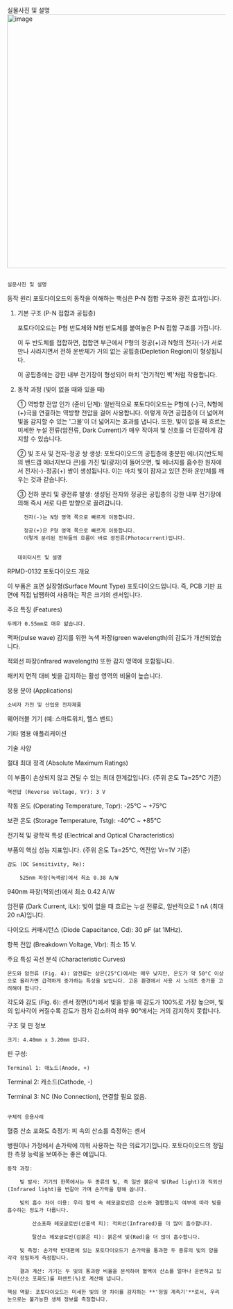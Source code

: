 실물사진 및 설명
<img width="886" height="586" alt="image" src="https://github.com/user-attachments/assets/865674f1-faff-43b8-8c26-f283081bd9ce" />



                                                                                                                        실문사진 및 설명


동작 원리
포토다이오드의 동작을 이해하는 핵심은 P-N 접합 구조와 광전 효과입니다.

   1. 기본 구조 (P-N 접합과 공핍층)

        포토다이오드는 P형 반도체와 N형 반도체를 붙여놓은 P-N 접합 구조를 가집니다.

        이 두 반도체를 접합하면, 접합면 부근에서 P형의 정공(+)과 N형의 전자(-)가 서로 만나 사라지면서 전하 운반체가 거의 없는 공핍층(Depletion Region)이 형성됩니다.

        이 공핍층에는 강한 내부 전기장이 형성되어 마치 '전기적인 벽'처럼 작용합니다.

   2. 동작 과정 (빛이 없을 때와 있을 때)

        ① 역방향 전압 인가 (준비 단계):
        일반적으로 포토다이오드는 P형에 (-)극, N형에 (+)극을 연결하는 역방향 전압을 걸어 사용합니다. 이렇게 하면 공핍층이 더 넓어져 빛을 감지할 수 있는 '그물'이 더 넓어지는 효과를 냅니다. 또한, 빛이 없을 때 흐르는 미세한 누설 전류(암전류, Dark Current)가 매우 작아져 빛 신호를 더 민감하게 감지할 수 있습니다.

        ② 빛 조사 및 전자-정공 쌍 생성:
        포토다이오드의 공핍층에 충분한 에너지(반도체의 밴드갭 에너지보다 큰)를 가진 빛(광자)이 들어오면, 빛 에너지를 흡수한 원자에서 전자(-)-정공(+) 쌍이 생성됩니다. 이는 마치 빛이 잠자고 있던 전하 운반체를 깨우는 것과 같습니다.

        ③ 전하 분리 및 광전류 발생:
        생성된 전자와 정공은 공핍층의 강한 내부 전기장에 의해 즉시 서로 다른 방향으로 끌려갑니다.

            전자(-)는 N형 영역 쪽으로 빠르게 이동합니다.

            정공(+)은 P형 영역 쪽으로 빠르게 이동합니다.
            이렇게 분리된 전하들의 흐름이 바로 광전류(Photocurrent)입니다.

                                                                                                                           데이터시트 및 설명

      

RPMD-0132 포토다이오드 개요

이 부품은 표면 실장형(Surface Mount Type) 포토다이오드입니다. 즉, PCB 기판 표면에 직접 납땜하여 사용하는 작은 크기의 센서입니다.

주요 특징 (Features)

    두께가 0.55mm로 매우 얇습니다.

맥파(pulse wave) 감지를 위한 녹색 파장(green wavelength)의 감도가 개선되었습니다.

적외선 파장(infrared wavelength) 또한 감지 영역에 포함됩니다.

패키지 면적 대비 빛을 감지하는 활성 영역의 비율이 높습니다.

응용 분야 (Applications)

    소비자 가전 및 산업용 전자제품 

웨어러블 기기 (예: 스마트워치, 헬스 밴드) 

기타 범용 애플리케이션 

기술 사양

절대 최대 정격 (Absolute Maximum Ratings)

이 부품이 손상되지 않고 견딜 수 있는 최대 한계값입니다. (주위 온도 Ta=25°C 기준) 

    역전압 (Reverse Voltage, Vr): 3 V 

작동 온도 (Operating Temperature, Topr): -25°C ~ +75°C 

보관 온도 (Storage Temperature, Tstg): -40°C ~ +85°C 

전기적 및 광학적 특성 (Electrical and Optical Characteristics)

부품의 핵심 성능 지표입니다. (주위 온도 Ta=25°C, 역전압 Vr=1V 기준) 

    감도 (DC Sensitivity, Re):

        525nm 파장(녹색광)에서 최소 0.38 A/W 

940nm 파장(적외선)에서 최소 0.42 A/W 

암전류 (Dark Current, iLk): 빛이 없을 때 흐르는 누설 전류로, 일반적으로 1 nA (최대 20 nA)입니다.

다이오드 커패시턴스 (Diode Capacitance, Cd): 30 pF (at 1MHz).

항복 전압 (Breakdown Voltage, Vbr): 최소 15 V.

주요 특성 곡선 분석 (Characteristic Curves)

    온도와 암전류 (Fig. 4): 암전류는 상온(25°C)에서는 매우 낮지만, 온도가 약 50°C 이상으로 올라가면 급격하게 증가하는 특성을 보입니다. 고온 환경에서 사용 시 노이즈 증가를 고려해야 합니다.

각도와 감도 (Fig. 6): 센서 정면(0°)에서 빛을 받을 때 감도가 100%로 가장 높으며, 빛의 입사각이 커질수록 감도가 점차 감소하여 좌우 90°에서는 거의 감지하지 못합니다.

구조 및 핀 정보

    크기: 4.40mm x 3.20mm 입니다.

핀 구성:

    Terminal 1: 애노드(Anode, +) 

Terminal 2: 캐소드(Cathode, -) 

Terminal 3: NC (No Connection), 연결할 필요 없음.


                                                                                                                구체적 응용사례


혈중 산소 포화도 측정기: 피 속의 산소를 측정하는 센서

병원이나 가정에서 손가락에 끼워 사용하는 작은 의료기기입니다. 포토다이오드의 정밀한 측정 능력을 보여주는 좋은 예입니다.

    동작 과정:

        빛 발사: 기기의 한쪽에서는 두 종류의 빛, 즉 일반 붉은색 빛(Red light)과 적외선(Infrared light)을 번갈아 가며 손가락을 향해 쏩니다.

        빛의 흡수 차이 이용: 우리 혈액 속 헤모글로빈은 산소와 결합했는지 여부에 따라 빛을 흡수하는 정도가 다릅니다.

            산소포화 헤모글로빈(선홍색 피): 적외선(Infrared)을 더 많이 흡수합니다.

            탈산소 헤모글로빈(검붉은 피): 붉은색 빛(Red)을 더 많이 흡수합니다.

        빛 측정: 손가락 반대편에 있는 포토다이오드가 손가락을 통과한 두 종류의 빛의 양을 각각 정밀하게 측정합니다.

        결과 계산: 기기는 두 빛의 통과량 비율을 분석하여 혈액이 산소를 얼마나 운반하고 있는지(산소 포화도)를 퍼센트(%)로 계산해 냅니다.

    핵심 역할: 포토다이오드는 미세한 빛의 양 차이를 감지하는 **'정밀 계측기'**로서, 우리 눈으로는 불가능한 생체 정보를 측정합니다.
